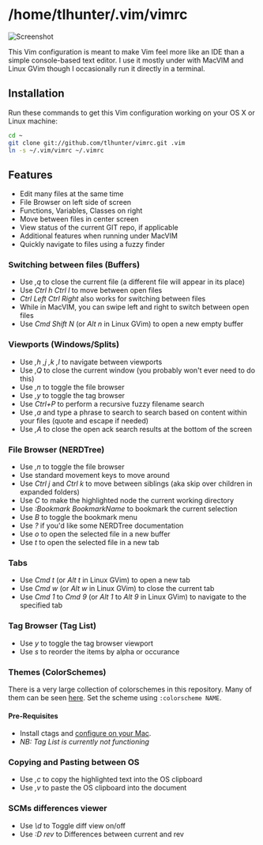 # /home/tlhunter/.vim/vimrc

![Screenshot](./screenshot.png "Screenshot of this .vimrc in action")

This Vim configuration is meant to make Vim feel more like an IDE than a simple console-based text editor.
I use it mostly under with MacVIM and Linux GVim though I occasionally run it directly in a terminal.

## Installation

Run these commands to get this Vim configuration working on your OS X or Linux machine:

```bash
cd ~
git clone git://github.com/tlhunter/vimrc.git .vim
ln -s ~/.vim/vimrc ~/.vimrc
```

## Features

* Edit many files at the same time
* File Browser on left side of screen
* Functions, Variables, Classes on right
* Move between files in center screen
* View status of the current GIT repo, if applicable
* Additional features when running under MacVIM
* Quickly navigate to files using a fuzzy finder

### Switching between files (Buffers)

* Use _,q_ to close the current file (a different file will appear in its place)
* Use _Ctrl h Ctrl l_ to move between open files
 * _Ctrl Left Ctrl Right_ also works for switching between files
 * While in MacVIM, you can swipe left and right to switch between open files
* Use _Cmd Shift N_ (or _Alt n_ in Linux GVim) to open a new empty buffer

### Viewports (Windows/Splits)

* Use _,h ,j ,k ,l_ to navigate between viewports
* Use _,Q_ to close the current window (you probably won't ever need to do this)
* Use _,n_ to toggle the file browser
* Use _,y_ to toggle the tag browser
* Use _Ctrl+P_ to perform a recursive fuzzy filename search
* Use _,a_ and type a phrase to search to search based on content within your files (quote and escape if needed)
* Use _,A_ to close the open ack search results at the bottom of the screen

### File Browser (NERDTree)

* Use _,n_ to toggle the file browser
* Use standard movement keys to move around
* Use _Ctrl j_ and _Ctrl k_ to move between siblings (aka skip over children in expanded folders)
* Use _C_ to make the highlighted node the current working directory
* Use _:Bookmark BookmarkName_ to bookmark the current selection
* Use _B_ to toggle the bookmark menu
* Use _?_ if you'd like some NERDTree documentation
* Use _o_ to open the selected file in a new buffer
* Use _t_ to open the selected file in a new tab

### Tabs

* Use _Cmd t_ (or _Alt t_ in Linux GVim) to open a new tab
* Use _Cmd w_ (or _Alt w_ in Linux GVim) to close the current tab
* Use _Cmd 1_ to _Cmd 9_ (or _Alt 1_ to _Alt 9_ in Linux GVim) to navigate to the specified tab

### Tag Browser (Tag List)

* Use _y_ to toggle the tag browser viewport
* Use _s_ to reorder the items by alpha or occurance

### Themes (ColorSchemes)

There is a very large collection of colorschemes in this repository.
Many of them can be seen [here](http://vimcolors.com/).
Set the scheme using `:colorscheme NAME`.

#### Pre-Requisites

* Install ctags and [configure on your Mac](http://thomashunter.name/blog/installing-vim-taglist-with-macvim-in-os-x/).
* _NB: Tag List is currently not functioning_

### Copying and Pasting between OS

* Use _,c_ to copy the highlighted text into the OS clipboard
* Use _,v_ to paste the OS clipboard into the document

### SCMs differences viewer

* Use _\d_ to Toggle diff view on/off
* Use _:D rev_ to Differences between current and rev
